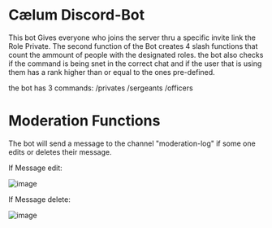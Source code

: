 # Cælum Discord-Bot

This bot Gives everyone who joins the server thru a specific invite link the Role Private. 
The second function of the Bot creates 4 slash functions that count the ammount of people with the designated roles.
the bot also checks if the command is being snet in the correct chat and if the user that is using them has a rank higher than or equal to the ones pre-defined.

the bot has 3 commands:
/privates
/sergeants
/officers


# Moderation Functions

The bot will send a message to the channel "moderation-log" if some one edits or deletes their message.

If Message edit:

![image](https://user-images.githubusercontent.com/75133815/228279206-c360f212-b32d-4549-934a-9c47013f8de4.png)

If Message delete:

![image](https://user-images.githubusercontent.com/75133815/228279411-226b7e96-df9c-4a5f-9b7c-3f98ff688bd0.png)

